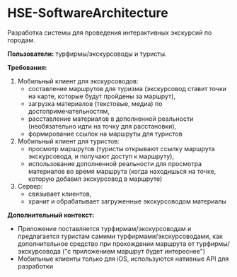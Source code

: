 # HSE-SoftwareArchitecture 
Разработка системы для проведения интерактивных экскурсий по городам.

**Пользователи:** турфирмы/экскурсоводы и туристы. 

**Требования:**
1) Мобильный клиент для экскурсоводов:
   * составление маршрутов для туризма (экскурсовод ставит точки на карте, которые будут пройдены за маршрут),
   * загрузка материалов (текстовые, медиа) по достопримечательностям,
   * расставление материалов в дополненной реальности (необязательно идти на точку для расстановки),
   * формирование ссылок на маршруты для туристов
3) Мобильный клиент для туристов:
   * просмотр маршрутов (туристы открывают ссылку маршрута экскурсовода, и получают доступ к маршруту),
   * использование дополненной реальности для просмотра материалов во время маршрута (когда находишься на точке, которую добавил экскурсовод в маршруте)
4) Сервер:
   * связывает клиентов,
   * хранит и обрабатывает загруженные экскурсоводом материалы

**Дополнительный контекст:**
* Приложение поставляется турфирмам/экскурсоводам и предлагается туристам самими турфирмами/экскурсоводами, как дополнительное средство при прохождении маршрута от турфирмы/экскурсовода ("с приложением маршрут будет интереснее")
* Мобильные клиенты только для iOS, используются нативные API для разработки  
